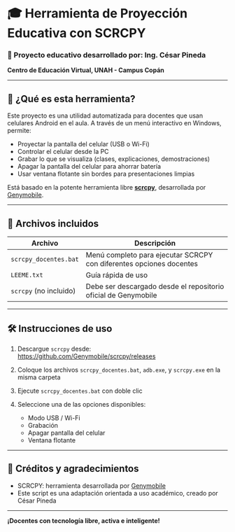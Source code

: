 # 🎓 Herramienta de Proyección Educativa con SCRCPY

### 🚀 Proyecto educativo desarrollado por: **Ing. César Pineda**
**Centro de Educación Virtual, UNAH - Campus Copán**

---

## 📌 ¿Qué es esta herramienta?

Este proyecto es una utilidad automatizada para docentes que usan celulares Android en el aula. A través de un menú interactivo en Windows, permite:

- Proyectar la pantalla del celular (USB o Wi-Fi)
- Controlar el celular desde la PC
- Grabar lo que se visualiza (clases, explicaciones, demostraciones)
- Apagar la pantalla del celular para ahorrar batería
- Usar ventana flotante sin bordes para presentaciones limpias

Está basado en la potente herramienta libre **[scrcpy](https://github.com/Genymobile/scrcpy)**, desarrollada por [Genymobile](https://github.com/Genymobile).

---

## 🧰 Archivos incluidos

| Archivo                 | Descripción |
|------------------------|-------------|
| `scrcpy_docentes.bat`  | Menú completo para ejecutar SCRCPY con diferentes opciones docentes |
| `LEEME.txt`            | Guía rápida de uso |
| `scrcpy` (no incluido) | Debe ser descargado desde el repositorio oficial de Genymobile |

---

## 🛠️ Instrucciones de uso

1. Descargue `scrcpy` desde:  
   https://github.com/Genymobile/scrcpy/releases

2. Coloque los archivos `scrcpy_docentes.bat`, `adb.exe`, y `scrcpy.exe` en la misma carpeta

3. Ejecute `scrcpy_docentes.bat` con doble clic

4. Seleccione una de las opciones disponibles:
   - Modo USB / Wi-Fi
   - Grabación
   - Apagar pantalla del celular
   - Ventana flotante

---

## 🙌 Créditos y agradecimientos

- SCRCPY: herramienta desarrollada por [Genymobile](https://github.com/Genymobile)
- Este script es una adaptación orientada a uso académico, creado por César Pineda
---

**¡Docentes con tecnología libre, activa e inteligente!**
